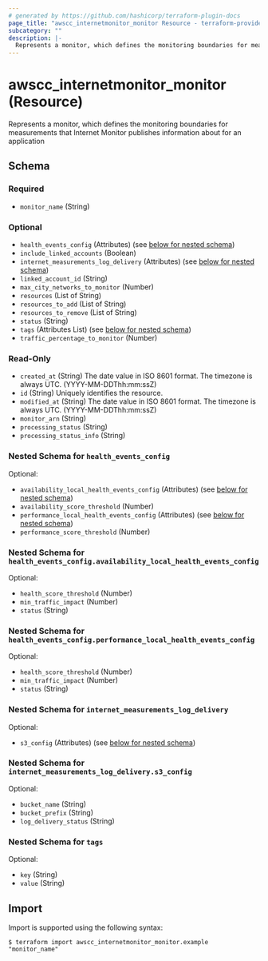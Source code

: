 ```yaml
---
# generated by https://github.com/hashicorp/terraform-plugin-docs
page_title: "awscc_internetmonitor_monitor Resource - terraform-provider-awscc"
subcategory: ""
description: |-
  Represents a monitor, which defines the monitoring boundaries for measurements that Internet Monitor publishes information about for an application
---
```


# awscc_internetmonitor_monitor (Resource)

Represents a monitor, which defines the monitoring boundaries for measurements that Internet Monitor publishes information about for an application



<!-- schema generated by tfplugindocs -->
## Schema

### Required

- `monitor_name` (String)

### Optional

- `health_events_config` (Attributes) (see [below for nested schema](#nestedatt--health_events_config))
- `include_linked_accounts` (Boolean)
- `internet_measurements_log_delivery` (Attributes) (see [below for nested schema](#nestedatt--internet_measurements_log_delivery))
- `linked_account_id` (String)
- `max_city_networks_to_monitor` (Number)
- `resources` (List of String)
- `resources_to_add` (List of String)
- `resources_to_remove` (List of String)
- `status` (String)
- `tags` (Attributes List) (see [below for nested schema](#nestedatt--tags))
- `traffic_percentage_to_monitor` (Number)

### Read-Only

- `created_at` (String) The date value in ISO 8601 format. The timezone is always UTC. (YYYY-MM-DDThh:mm:ssZ)
- `id` (String) Uniquely identifies the resource.
- `modified_at` (String) The date value in ISO 8601 format. The timezone is always UTC. (YYYY-MM-DDThh:mm:ssZ)
- `monitor_arn` (String)
- `processing_status` (String)
- `processing_status_info` (String)

<a id="nestedatt--health_events_config"></a>
### Nested Schema for `health_events_config`

Optional:

- `availability_local_health_events_config` (Attributes) (see [below for nested schema](#nestedatt--health_events_config--availability_local_health_events_config))
- `availability_score_threshold` (Number)
- `performance_local_health_events_config` (Attributes) (see [below for nested schema](#nestedatt--health_events_config--performance_local_health_events_config))
- `performance_score_threshold` (Number)

<a id="nestedatt--health_events_config--availability_local_health_events_config"></a>
### Nested Schema for `health_events_config.availability_local_health_events_config`

Optional:

- `health_score_threshold` (Number)
- `min_traffic_impact` (Number)
- `status` (String)


<a id="nestedatt--health_events_config--performance_local_health_events_config"></a>
### Nested Schema for `health_events_config.performance_local_health_events_config`

Optional:

- `health_score_threshold` (Number)
- `min_traffic_impact` (Number)
- `status` (String)



<a id="nestedatt--internet_measurements_log_delivery"></a>
### Nested Schema for `internet_measurements_log_delivery`

Optional:

- `s3_config` (Attributes) (see [below for nested schema](#nestedatt--internet_measurements_log_delivery--s3_config))

<a id="nestedatt--internet_measurements_log_delivery--s3_config"></a>
### Nested Schema for `internet_measurements_log_delivery.s3_config`

Optional:

- `bucket_name` (String)
- `bucket_prefix` (String)
- `log_delivery_status` (String)



<a id="nestedatt--tags"></a>
### Nested Schema for `tags`

Optional:

- `key` (String)
- `value` (String)

## Import

Import is supported using the following syntax:

```shell
$ terraform import awscc_internetmonitor_monitor.example "monitor_name"
```
